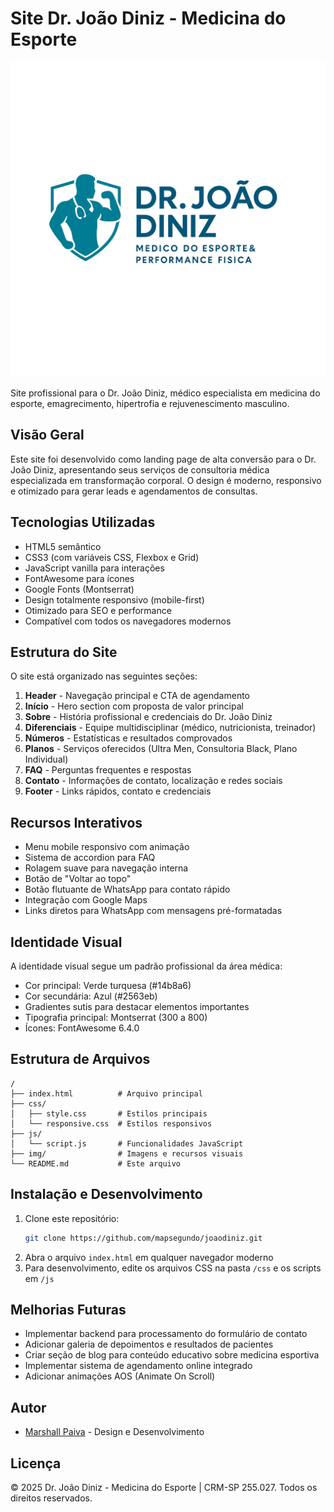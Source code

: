 # Site Dr. João Diniz - Medicina do Esporte

![Logo Dr. João Diniz](img/logo-dr-joao-diniz.png)

Site profissional para o Dr. João Diniz, médico especialista em medicina do esporte, emagrecimento, hipertrofia e rejuvenescimento masculino.

## Visão Geral

Este site foi desenvolvido como landing page de alta conversão para o Dr. João Diniz, apresentando seus serviços de consultoria médica especializada em transformação corporal. O design é moderno, responsivo e otimizado para gerar leads e agendamentos de consultas.

## Tecnologias Utilizadas

- HTML5 semântico
- CSS3 (com variáveis CSS, Flexbox e Grid)
- JavaScript vanilla para interações
- FontAwesome para ícones
- Google Fonts (Montserrat)
- Design totalmente responsivo (mobile-first)
- Otimizado para SEO e performance
- Compatível com todos os navegadores modernos

## Estrutura do Site

O site está organizado nas seguintes seções:

1. **Header** - Navegação principal e CTA de agendamento
2. **Início** - Hero section com proposta de valor principal
3. **Sobre** - História profissional e credenciais do Dr. João Diniz
4. **Diferenciais** - Equipe multidisciplinar (médico, nutricionista, treinador)
5. **Números** - Estatísticas e resultados comprovados
6. **Planos** - Serviços oferecidos (Ultra Men, Consultoria Black, Plano Individual)
7. **FAQ** - Perguntas frequentes e respostas
8. **Contato** - Informações de contato, localização e redes sociais
9. **Footer** - Links rápidos, contato e credenciais

## Recursos Interativos

- Menu mobile responsivo com animação
- Sistema de accordion para FAQ
- Rolagem suave para navegação interna
- Botão de "Voltar ao topo"
- Botão flutuante de WhatsApp para contato rápido
- Integração com Google Maps
- Links diretos para WhatsApp com mensagens pré-formatadas

## Identidade Visual

A identidade visual segue um padrão profissional da área médica:

- Cor principal: Verde turquesa (#14b8a6)
- Cor secundária: Azul (#2563eb)
- Gradientes sutis para destacar elementos importantes
- Tipografia principal: Montserrat (300 a 800)
- Ícones: FontAwesome 6.4.0

## Estrutura de Arquivos

```
/
├── index.html          # Arquivo principal
├── css/
│   ├── style.css       # Estilos principais
│   └── responsive.css  # Estilos responsivos
├── js/
│   └── script.js       # Funcionalidades JavaScript
├── img/                # Imagens e recursos visuais
└── README.md           # Este arquivo
```

## Instalação e Desenvolvimento

1. Clone este repositório:
   ```bash
   git clone https://github.com/mapsegundo/joaodiniz.git
   ```
2. Abra o arquivo `index.html` em qualquer navegador moderno
3. Para desenvolvimento, edite os arquivos CSS na pasta `/css` e os scripts em `/js`

## Melhorias Futuras

- Implementar backend para processamento do formulário de contato
- Adicionar galeria de depoimentos e resultados de pacientes
- Criar seção de blog para conteúdo educativo sobre medicina esportiva
- Implementar sistema de agendamento online integrado
- Adicionar animações AOS (Animate On Scroll)

## Autor

- [Marshall Paiva](https://www.linkedin.com/in/marshallpaiva/) - Design e Desenvolvimento

## Licença

© 2025 Dr. João Diniz - Medicina do Esporte | CRM-SP 255.027. Todos os direitos reservados.
